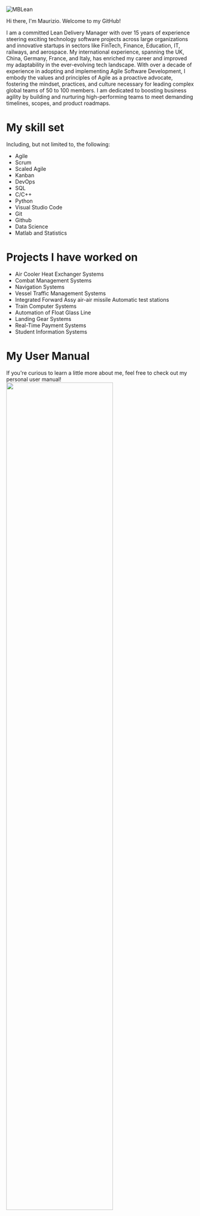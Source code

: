 
![MBLean](https://github.com/user-attachments/assets/8c31c73a-5201-4e03-bd89-768ea08a8dc1)

Hi there, I'm Maurizio. Welcome to my GitHub!

I am a committed Lean Delivery Manager with over 15 years of experience steering exciting technology software projects across large organizations and innovative startups in sectors like FinTech, Finance, Education, IT, railways, and aerospace. My international experience, spanning the UK, China, Germany, France, and Italy, has enriched my career and improved my adaptability in the ever-evolving tech landscape. With over a decade of experience in adopting and implementing Agile Software Development, I embody the values and principles of Agile as a proactive advocate, fostering the mindset, practices, and culture necessary for leading complex global teams of 50 to 100 members. I am dedicated to boosting business agility by building and nurturing high-performing teams to meet demanding timelines, scopes, and product roadmaps.

# My skill set

Including, but not limited to, the following:

- Agile
- Scrum
- Scaled Agile
- Kanban
- DevOps
- SQL
- C/C++
- Python
- Visual Studio Code
- Git
- Github
- Data Science
- Matlab and Statistics

# Projects I have worked on
- Air Cooler Heat Exchanger Systems
- Combat Management Systems
- Navigation Systems
- Vessel Traffic Management Systems
- Integrated Forward Assy air-air missile Automatic test stations
- Train Computer Systems
- Automation of Float Glass Line
- Landing Gear Systems
- Real-Time Payment Systems
- Student Information Systems

# My User Manual
If you're curious to learn a little more about me, feel free to check out my personal user manual!
<img src="https://github.com/user-attachments/assets/e6cf6caa-4286-45f9-966e-0c1928e17a28" width=75% height=75%>

# I’m currently working on ...
I am passionate about data and statistics, and I have chosen to enhance my Data Science and Analysis skills to embrace new challenges in emerging technology. I am finishing a boot camp in data science, and since I have a passion for football video games, utilizing my newly acquired skills, I have started a Python project to gather and forecast player prices in the online game market. 
I want to implement solutions to automate game snapshots, harness AI for image recognition, and examine price trends.

# Contact 📬
For any inquiries, feedback, or collaboration opportunities, please feel free to reach out to me through my [email](maurizio_borrelli@yahoo.it) or [LinkedIn](https://www.linkedin.com/in/mauborrelli/).

